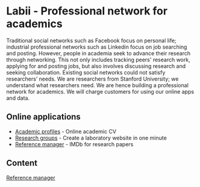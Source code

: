 # Labii - Professional network for academics

Traditional social networks such as Facebook focus on personal life; industrial professional networks such as Linkedin focus on job searching and posting. However, people in academia seek to advance their research through networking. This not only includes tracking peers' research work, applying for and posting jobs, but also involves discussing research and seeking collaboration. Existing social networks could not satisfy researchers’ needs. We are researchers from Stanford University; we understand what researchers need. We are hence building a professional network for academics. We will charge customers for using our online apps and data.

## Online applications

* [Academic profiles](http://www.labii.com/profiles/home/) - Online academic CV
* [Research groups](http://www.labii.com/groups/home/) - Create a laboratory website in one minute
* [Reference manager](http://www.labii.com/ref/library/) - IMDb for research papers

## Content
[Reference manager](references.md)
